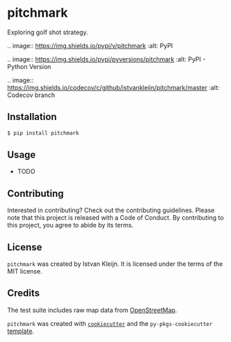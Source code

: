 # pitchmark

Exploring golf shot strategy.

.. image:: https://img.shields.io/pypi/v/pitchmark
   :alt: PyPI

.. image:: https://img.shields.io/pypi/pyversions/pitchmark
   :alt: PyPI - Python Version
   
.. image:: https://img.shields.io/codecov/c/github/istvankleijn/pitchmark/master
   :alt: Codecov branch
## Installation

```bash
$ pip install pitchmark
```

## Usage

- TODO

## Contributing

Interested in contributing? Check out the contributing guidelines. Please note that this project is released with a Code of Conduct. By contributing to this project, you agree to abide by its terms.

## License

`pitchmark` was created by Istvan Kleijn. It is licensed under the terms of the MIT license.

## Credits

The test suite includes raw map data from [OpenStreetMap](https://www.openstreetmap.org/copyright).

`pitchmark` was created with [`cookiecutter`](https://cookiecutter.readthedocs.io/en/latest/) and the `py-pkgs-cookiecutter` [template](https://github.com/py-pkgs/py-pkgs-cookiecutter).
